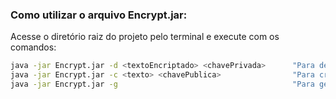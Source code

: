 ### Como utilizar o arquivo Encrypt.jar:
Acesse o diretório raiz do projeto pelo terminal e execute com os comandos:
```bash
java -jar Encrypt.jar -d <textoEncriptado> <chavePrivada>      "Para descriptografar"
java -jar Encrypt.jar -c <texto> <chavePublica>                "Para criptografar"
java -jar Encrypt.jar -g                                       "Para gerar chaves Pública e Privada"
```